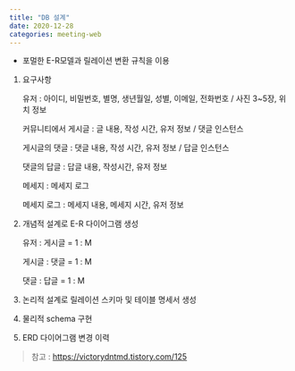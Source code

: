 ```yaml
---
title: "DB 설계"
date: 2020-12-28
categories: meeting-web
---
```


- 포멀한 E-R모델과 릴레이션 변환 규칙을 이용

1. 요구사항

   유저 : 아이디, 비밀번호, 별명, 생년월일, 성별, 이메일, 전화번호 / 사진 3~5장, 위치 정보

   커뮤니티에서 게시글 : 글 내용, 작성 시간, 유저 정보 / 댓글 인스턴스

   게시글의 댓글 : 댓글 내용, 작성 시간, 유저 정보 / 답글 인스턴스

   댓글의 답글 : 답글 내용, 작성시간, 유저 정보

   메세지 : 메세지 로그

   메세지 로그 : 메세지 내용, 메세지 시간, 유저 정보

2. 개념적 설계로 E-R 다이어그램 생성

   유저 : 게시글 = 1 : M

   게시글 : 댓글 = 1 : M

   댓글 : 답글 = 1 : M

3. 논리적 설계로 릴레이션 스키마 및 테이블 명세서 생성

4. 물리적 schema 구현

5. ERD 다이어그램 변경 이력

> 참고 : https://victorydntmd.tistory.com/125
